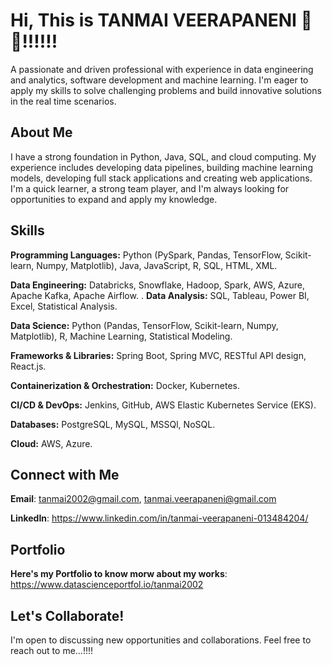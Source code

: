# Hi, This is TANMAI VEERAPANENI 👋😄!!!!!!

A passionate and driven professional with experience in data engineering and analytics, software development and machine learning. I'm eager to apply my skills to solve challenging problems and build innovative solutions in the real time scenarios.

## About Me

I have a strong foundation in Python, Java, SQL, and cloud computing. My experience includes developing data pipelines,  building machine learning models, developing full stack applications and creating web applications. I'm a quick learner, a strong team player, and I'm always looking for opportunities to expand and apply my knowledge.

## Skills

**Programming Languages:** Python (PySpark, Pandas, TensorFlow, Scikit-learn, Numpy, Matplotlib), Java, JavaScript, R, SQL, HTML, XML.

**Data Engineering:** Databricks, Snowflake, Hadoop, Spark, AWS, Azure, Apache Kafka, Apache Airflow.
.
**Data Analysis:** SQL, Tableau, Power BI, Excel, Statistical Analysis.

**Data Science:** Python (Pandas, TensorFlow, Scikit-learn, Numpy, Matplotlib), R, Machine Learning, Statistical Modeling.

**Frameworks & Libraries:**  Spring Boot, Spring MVC, RESTful API design, React.js.

**Containerization & Orchestration:**  Docker, Kubernetes.

**CI/CD & DevOps:** Jenkins, GitHub, AWS Elastic Kubernetes Service (EKS).

**Databases:** PostgreSQL, MySQL, MSSQl, NoSQL.

**Cloud:** AWS, Azure.

## Connect with Me

**Email**: tanmai2002@gmail.com, tanmai.veerapaneni@gmail.com

**LinkedIn**: https://www.linkedin.com/in/tanmai-veerapaneni-013484204/

## Portfolio
**Here's my Portfolio to know morw about my works**: https://www.datascienceportfol.io/tanmai2002

## Let's Collaborate!
I'm open to discussing new opportunities and collaborations. Feel free to reach out to me...!!!!
  


